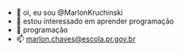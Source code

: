 - 👋 oi, eu sou @MarlonKruchinski
- 👀 estou interessado em aprender programação 
- 🌱 programação 
- 📫 marlon.chaves@escola.pr.gov.br

